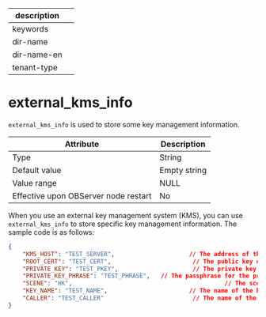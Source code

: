 |description||
|---|---|
|keywords||
|dir-name||
|dir-name-en||
|tenant-type||

external_kms_info
======================================

`external_kms_info` is used to store some key management information.


| **Attribute** | **Description** |
|------------------|--------|
| Type | String |
| Default value | Empty string |
| Value range | NULL |
| Effective upon OBServer node restart | No |



When you use an external key management system (KMS), you can use `external_kms_info` to store specific key management information. The sample code is as follows:

```json
{
    "KMS_HOST": "TEST_SERVER",                     // The address of the KMS.
    "ROOT_CERT": "TEST_CERT",                       // The public key of the certificate.
    "PRIVATE_KEY": "TEST_PKEY",                     // The private key of the certificate.
    "PRIVATE_KEY_PHRASE": "TEST_PHRASE",   // The passphrase for the private key of the certificate.
    "SCENE": "HK",                                           // The scenario. Valid values: HK, ANT, HK_SM, and ANT_SM.
    "KEY_NAME": "TEST_NAME",                       // The name of the key.
    "CALLER": "TEST_CALLER"                         // The name of the application.
}
```


